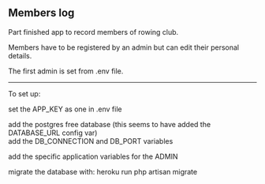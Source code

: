 ## Members log

Part finished app to record members of rowing club.

Members have to be registered by an admin but can edit their personal details.

The first admin is set from .env file.

---------------------------------------------------------------------------------------------
To set up:

set the APP_KEY as one in .env file

add the postgres free database (this seems to have added the DATABASE_URL config var)  
add the DB_CONNECTION and DB_PORT variables

add the specific application variables for the ADMIN

migrate the database with: heroku run php artisan migrate

